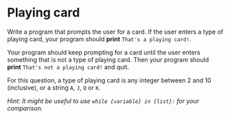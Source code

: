 # Playing card

Write a program that prompts the user for a card.
If the user enters a type of playing card, your program should **print** `That's a playing card!`.

Your program should keep prompting for a card until the user enters something that is not a type of playing card.
Then your program should **print** `That's not a playing card!` and quit.

For this question, a type of playing card is any integer between 2 and 10 (inclusive), or a string `A`, `J`, `Q` or `K`.

*Hint: It might be useful to use `while {variable} in {list}:` for your comparison.*
